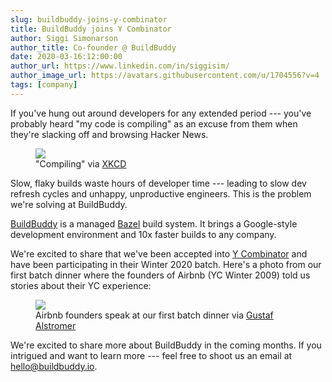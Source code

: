 ```yaml
---
slug: buildbuddy-joins-y-combinator
title: BuildBuddy joins Y Combinator
author: Siggi Simonarson
author_title: Co-founder @ BuildBuddy
date: 2020-03-16:12:00:00
author_url: https://www.linkedin.com/in/siggisim/
author_image_url: https://avatars.githubusercontent.com/u/1704556?v=4
tags: [company]
---
```


If you've hung out around developers for any extended period --- you've probably heard "my code is compiling" as an excuse from them when they're slacking off and browsing Hacker News.

<figure class="image">
  <img src="https://uploads-ssl.webflow.com/5eeba6a6c5230ea3d1a60d83/5eed4e21d97fc3603e86efdc_1*J-1MC3QGbIuwq4tb-yr-iA.png" />
  <figcaption>"Compiling" via <a href="https://xkcd.com/303/">XKCD</a></figcaption>
</figure>

Slow, flaky builds waste hours of developer time --- leading to slow dev refresh cycles and unhappy, unproductive engineers. This is the problem we're solving at BuildBuddy.

[BuildBuddy](http://buildbuddy.io/) is a managed [Bazel](https://bazel.build/) build system. It brings a Google-style development environment and 10x faster builds to any company.

We're excited to share that we've been accepted into [Y Combinator](https://www.ycombinator.com/) and have been participating in their Winter 2020 batch. Here's a photo from our first batch dinner where the founders of Airbnb (YC Winter 2009) told us stories about their YC experience:

<figure class="image">
  <img src="https://uploads-ssl.webflow.com/5eeba6a6c5230ea3d1a60d83/5eed4e212a1f37493d85f9ee_1*ktcdbtOw6h_-hxMmR2VU2g.jpeg" />
  <figcaption>Airbnb founders speak at our first batch dinner via <a href="https://twitter.com/gustaf/status/1215039947356270594">Gustaf Alstromer</a></figcaption>
</figure>

We're excited to share more about BuildBuddy in the coming months. If you intrigued and want to learn more --- feel free to shoot us an email at <hello@buildbuddy.io>.
